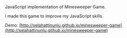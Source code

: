 JavaScript implementation of Minesweeper Game.

I made this game to improve my JavaScript skills.

Demo: [http://selahattinunlu.github.io/minesweeper-game](http://selahattinunlu.github.io/minesweeper-game)